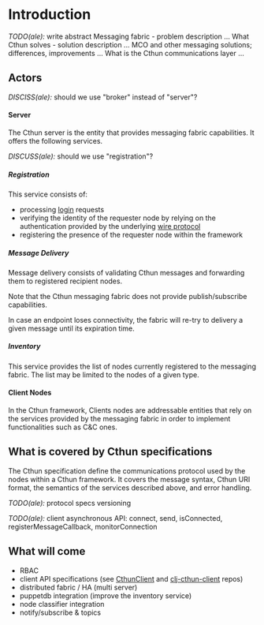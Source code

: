 Introduction
===

*TODO(ale):* write abstract
    Messaging fabric - problem description ...
    What Cthun solves - solution description ...
    MCO and other messaging solutions; differences, improvements ...
    What is the Cthun communications layer ...

Actors
---

*DISCISS(ale):* should we use "broker" instead of "server"?

#### Server

The Cthun server is the entity that provides messaging fabric capabilities. It
offers the following services.

*DISCUSS(ale):* should we use "registration"?

##### Registration

This service consists of:

 - processing [login][1] requests
 - verifying the identity of the requester node by relying on the authentication
 provided by the underlying [wire protocol][2]
 - registering the presence of the requester node within the framework

##### Message Delivery

Message delivery consists of validating Cthun messages and forwarding them to
registered recipient nodes.

Note that the Cthun messaging fabric does not provide publish/subscribe
capabilities.

In case an endpoint loses connectivity, the fabric will re-try to delivery a
given message until its expiration time.

##### Inventory

This service provides the list of nodes currently registered to the messaging
fabric. The list may be limited to the nodes of a given type.

#### Client Nodes

In the Cthun framework, Clients nodes are addressable entities that rely on the
services provided by the messaging fabric in order to implement functionalities
such as C&C ones.

What is covered by Cthun specifications
---

The Cthun specification define the communications protocol used by the nodes
within a Cthun framework. It covers the message syntax, Cthun URI format, the
semantics of the services described above, and error handling.

*TODO(ale):* protocol specs versioning

*TODO(ale):* client asynchronous API: connect, send, isConnected,
    registerMessageCallback, monitorConnection

What will come
---

 - RBAC
 - client API specifications (see [CthunClient][3] and [clj-cthun-client][4]
 repos)
 - distributed fabric / HA (multi server)
 - puppetdb integration (improve the inventory service)
 - node classifier integration
 - notify/subscribe & topics

[1]: registration.md
[2]: wire_protocol.md
[3]: https://github.com/puppetlabs/cthun-agent
[4]: https://github.com/puppetlabs/clj-cthun-client
